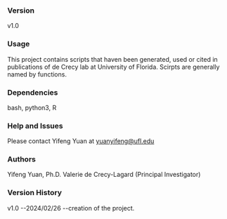 ### Version
v1.0

### Usage
This project contains scripts that haven been generated, used or cited in publications of de Crecy lab at University of Florida. Scirpts are generally named by functions.

### Dependencies
bash, python3, R

### Help and Issues
Please contact Yifeng Yuan at yuanyifeng@ufl.edu

### Authors
Yifeng Yuan, Ph.D.
Valerie de Crecy-Lagard (Principal Investigator)

### Version History
v1.0 --2024/02/26 --creation of the project.
